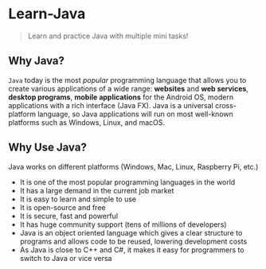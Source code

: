 # Learn-Java
> Learn and practice Java with multiple mini tasks!

## Why Java?
 `Java` today is the most *popular* programming language that allows you to create various applications of a wide range: **websites** and **web services**, **desktop programs**, **mobile applications** for the Android OS, modern applications with a rich interface (Java FX). Java is a universal cross-platform language, so Java applications will run on most well-known platforms such as Windows, Linux, and macOS.

 ## Why Use Java?
Java works on different platforms (Windows, Mac, Linux, Raspberry Pi, etc.)
- It is one of the most popular programming languages in the world
- It has a large demand in the current job market
- It is easy to learn and simple to use
- It is open-source and free
- It is secure, fast and powerful
- It has huge community support (tens of millions of developers)
- Java is an object oriented language which gives a clear structure to programs and allows code to be reused, lowering development costs
- As Java is close to C++ and C#, it makes it easy for programmers to switch to Java or vice versa